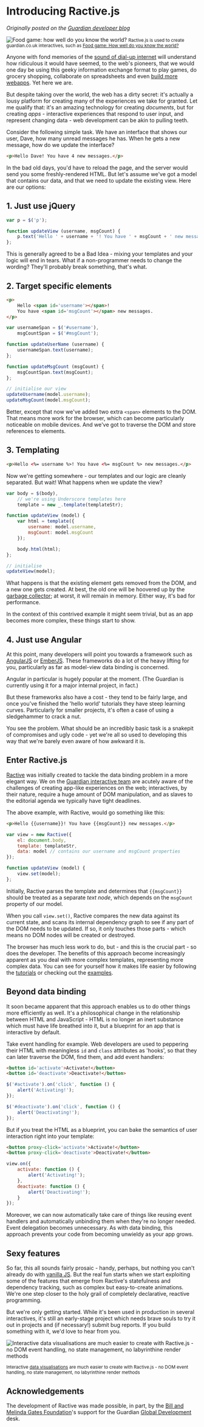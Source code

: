 # Introducing Ractive.js

*Originally posted on the [Guardian developer blog](http://www.theguardian.com/info/developer-blog/2013/jul/24/ractive-js-next-generation-dom-manipulation)*

![Food game: how well do you know the world?](../img/foodgame.jpg)
<small>Ractive.js is used to create guardian.co.uk interactives, such as [Food game: How well do you know the world?](http://www.theguardian.com/global-development/interactive/2013/jun/07/food-game-what-do-you-know)</small>

Anyone with fond memories of the [sound of dial-up internet](http://www.youtube.com/watch?v=gsNaR6FRuO0) will understand how ridiculous it would have seemed, to the web's pioneers, that we would one day be using this geeky information exchange format to play games, do grocery shopping, collaborate on spreadsheets and even [build more webapps](https://c9.io/). Yet here we are.

But despite taking over the world, the web has a dirty secret: it's actually a lousy platform for creating many of the experiences we take for granted. Let me qualify that: it's an amazing technology for creating *documents*, but for creating *apps* - interactive experiences that respond to user input, and represent changing data - web development can be akin to pulling teeth.

<!-- break -->

Consider the following simple task. We have an interface that shows our user, Dave, how many unread messages he has. When he gets a new message, how do we update the interface?

```html
<p>Hello Dave! You have 4 new messages.</p>
```

In the bad old days, you'd have to reload the page, and the server would send you some freshly-rendered HTML. But let's assume we've got a model that contains our data, and that we need to update the existing view. Here are our options:

## 1. Just use jQuery

```js
var p = $('p');

function updateView (username, msgCount) {
	p.text('Hello ' + username + '! You have ' + msgCount + ' new messages.');
};
```

This is generally agreed to be a Bad Idea - mixing your templates and your logic will end in tears. What if a non-programmer needs to change the wording? They'll probably break something, that's what.

## 2. Target specific elements

```html
<p>
	Hello <span id='username'></span>!
	You have <span id='msgCount'></span> new messages.
</p>
```

```js
var usernameSpan = $('#username'),
	msgCountSpan = $('#msgCount');

function updateUserName (username) {
	usernameSpan.text(username);
};

function updateMsgCount (msgCount) {
	msgCountSpan.text(msgCount);
};

// initialise our view
updateUsername(model.username);
updateMsgCount(model.msgCount);
```

Better, except that now we've added two extra `<span>` elements to the DOM. That means more work for the browser, which can become particularly noticeable on mobile devices. And we've got to traverse the DOM and store references to elements.

## 3. Templating

```html
<p>Hello <%= username %>! You have <%= msgCount %> new messages.</p>
```

Now we're getting somewhere - our templates and our logic are cleanly separated. But wait! What happens when we update the view?

```js
var body = $(body),
	// we're using Underscore templates here
	template = new _.template(templateStr);

function updateView (model) {
	var html = template({
		username: model.username,
		msgCount: model.msgCount
	});

	body.html(html);
};

// initialise
updateView(model);
```

What happens is that the existing element gets removed from the DOM, and a new one gets created. At best, the old one will be hoovered up by the [garbage collector](https://developer.mozilla.org/en-US/docs/Web/JavaScript/Memory_Management); at worst, it will remain in memory. Either way, it's bad for performance.

In the context of this contrived example it might seem trivial, but as an app becomes more complex, these things start to show.

## 4. Just use Angular

At this point, many developers will point you towards a framework such as [AngularJS](http://angularjs.org) or [EmberJS](http://emberjs.com/). These frameworks do a lot of the heavy lifting for you, particularly as far as model-view data binding is concerned.

Angular in particular is hugely popular at the moment. (The Guardian is currently using it for a major internal project, in fact.)

But these frameworks also have a cost - they tend to be fairly large, and once you've finished the 'hello world' tutorials they have steep learning curves. Particularly for smaller projects, it's often a case of using a sledgehammer to crack a nut.

You see the problem. What should be an incredibly basic task is a snakepit of compromises and ugly code - yet we're all so used to developing this way that we're barely even aware of how awkward it is.

## Enter Ractive.js

[Ractive](http://ractivejs.org) was initially created to tackle the data binding problem in a more elegant way. We on the [Guardian interactive team](http://www.guardian.co.uk/profile/guardian-interactive-department) are acutely aware of the challenges of creating app-like experiences on the web; interactives, by their nature, require a huge amount of DOM manipulation, and as slaves to the editorial agenda we typically have tight deadlines.

The above example, with Ractive, would go something like this:

```html
<p>Hello {{username}}! You have {{msgCount}} new messages.</p>
```

```js
var view = new Ractive({
	el: document.body,
	template: templateStr,
	data: model // contains our username and msgCount properties
});

function updateView (model) {
	view.set(model);
};
```

Initially, Ractive parses the template and determines that `{{msgCount}}` should be treated as a separate *text node*, which depends on the `msgCount` property of our model.

When you call `view.set()`, Ractive compares the new data against its current state, and scans its internal dependency graph to see if any part of the DOM needs to be updated. If so, it only touches those parts - which means no DOM nodes will be created or destroyed.

The browser has much less work to do, but - and this is the crucial part - so does the developer. The benefits of this approach become increasingly apparent as you deal with more complex templates, representing more complex data. You can see for yourself how it makes life easier by following the [tutorials](http://learn.ractivejs.org) or checking out the [examples](http://examples.ractivejs.org).

## Beyond data binding

It soon became apparent that this approach enables us to do other things more efficiently as well. It's a philosophical change in the relationship between HTML and JavaScript - HTML is no longer an inert substance which must have life breathed into it, but a blueprint for an app that is interactive by default.

Take event handling for example. Web developers are used to peppering their HTML with meaningless `id` and `class` attributes as 'hooks', so that they can later traverse the DOM, find them, and add event handlers:

```html
<button id='activate'>Activate!</button>
<button id='deactivate'>Deactivate!</button>
```

```js
$('#activate').on('click', function () {
	alert('Activating!');
});

$('#deactivate').on('click', function () {
	alert('Deactivating!');
});
```

But if you treat the HTML as a blueprint, you can bake the semantics of user interaction right into your template:

```html
<button proxy-click='activate'>Activate!</button>
<button proxy-click='deactivate'>Deactivate!</button>
```

```js
view.on({
	activate: function () {
		alert('Activating!');
	},
	deactivate: function () {
		alert('Deactivating!');
	}
});
```

Moreover, we can now automatically take care of things like reusing event handlers and automatically unbinding them when they're no longer needed. Event delegation becomes unnecessary. As with data binding, this approach prevents your code from becoming unwieldy as your app grows.

## Sexy features

So far, this all sounds fairly prosaic - handy, perhaps, but nothing you can't already do with [vanilla JS](http://vanilla-js.com/). But the real fun starts when we start exploiting some of the features that emerge from Ractive's statefulness and dependency tracking, such as complex but easy-to-create animations. We're one step closer to the holy grail of completely declarative, reactive programming.

But we're only getting started. While it's been used in production in several interactives, it's still an early-stage project which needs brave souls to try it out in projects and (if necessary!) submit bug reports. If you build something with it, we'd love to hear from you.

![Interactive data visualisations are much easier to create with Ractive.js - no DOM event handling, no state management, no labyrinthine render methods](../img/animated-chart.jpg)

<small>Interactive [data visualisations](http://examples.ractivejs.org/animated-chart) are much easier to create with Ractive.js - no DOM event handling, no state management, no labyrinthine render methods</small>

## Acknowledgements

The development of Ractive was made possible, in part, by the [Bill and Melinda Gates Foundation](http://www.gatesfoundation.org/)'s support for the Guardian [Global Development](http://www.guardian.co.uk/global-development) desk.

